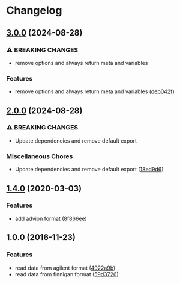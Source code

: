 # Changelog

## [3.0.0](https://github.com/cheminfo/netcdf-gcms/compare/v2.0.0...v3.0.0) (2024-08-28)


### ⚠ BREAKING CHANGES

* remove options and always return meta and variables

### Features

* remove options and always return meta and variables ([deb042f](https://github.com/cheminfo/netcdf-gcms/commit/deb042f970aaaa9f86e5a3c81fa773fe7d879f38))

## [2.0.0](https://github.com/cheminfo/netcdf-gcms/compare/v1.5.0...v2.0.0) (2024-08-28)


### ⚠ BREAKING CHANGES

* Update dependencies and remove default export

### Miscellaneous Chores

* Update dependencies and remove default export ([18ed9d6](https://github.com/cheminfo/netcdf-gcms/commit/18ed9d69cd4345daf3fdaea221e50ccc549b42d5))

## [1.4.0](https://github.com/cheminfo/netcdf-gcms/compare/v1.3.1...v1.4.0) (2020-03-03)

### Features

- add advion format ([8f866ee](https://github.com/cheminfo/netcdf-gcms/commit/8f866ee88e5116165c35b7f72a9f29084d9daa87))

<a name="1.0.0"></a>

## 1.0.0 (2016-11-23)

### Features

- read data from agilent format ([4922a9b](https://github.com/cheminfo/netcdf-gcms/commit/4922a9b))
- read data from finnigan format ([59d3726](https://github.com/cheminfo/netcdf-gcms/commit/59d3726))
